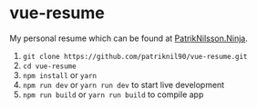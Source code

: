 # vue-resume
My personal resume which can be found at <a href="http://patriknilsson.ninja/" target="__blank">PatrikNilsson.Ninja</a>.

1. `git clone https://github.com/patriknil90/vue-resume.git`
2. `cd vue-resume`
3. `npm install` or `yarn`
4. `npm run dev` or `yarn run dev` to start live development
5. `npm run build` or `yarn run build` to compile app
